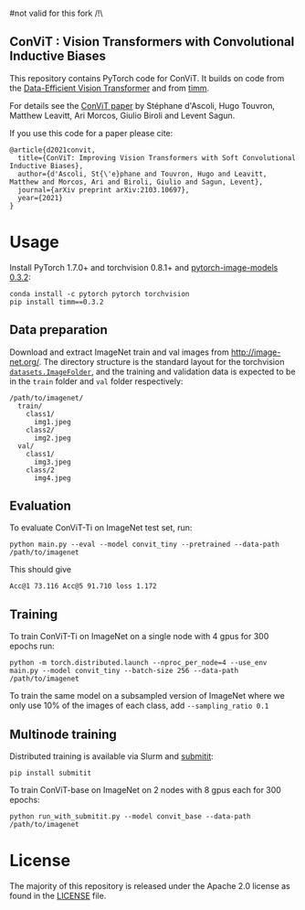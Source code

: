 #not valid for this fork /!\

## ConViT : Vision Transformers with Convolutional Inductive Biases

This repository contains PyTorch code for ConViT. It builds on code from the [Data-Efficient Vision Transformer](https://github.com/facebookresearch/deit) and from [timm](https://github.com/rwightman/pytorch-image-models).

For details see the [ConViT paper](https://arxiv.org/abs/2103.10697) by Stéphane d'Ascoli, Hugo Touvron, Matthew Leavitt, Ari Morcos, Giulio Biroli and Levent Sagun.

If you use this code for a paper please cite:

```
@article{d2021convit,
  title={ConViT: Improving Vision Transformers with Soft Convolutional Inductive Biases},
  author={d'Ascoli, St{\'e}phane and Touvron, Hugo and Leavitt, Matthew and Morcos, Ari and Biroli, Giulio and Sagun, Levent},
  journal={arXiv preprint arXiv:2103.10697},
  year={2021}
}
```

# Usage

Install PyTorch 1.7.0+ and torchvision 0.8.1+ and [pytorch-image-models 0.3.2](https://github.com/rwightman/pytorch-image-models):


```
conda install -c pytorch pytorch torchvision
pip install timm==0.3.2
```

## Data preparation

Download and extract ImageNet train and val images from http://image-net.org/.
The directory structure is the standard layout for the torchvision [`datasets.ImageFolder`](https://pytorch.org/docs/stable/torchvision/datasets.html#imagefolder), and the training and validation data is expected to be in the `train` folder and `val` folder respectively:

```
/path/to/imagenet/
  train/
    class1/
      img1.jpeg
    class2/
      img2.jpeg
  val/
    class1/
      img3.jpeg
    class/2
      img4.jpeg
```

## Evaluation
To evaluate ConViT-Ti on ImageNet test set, run:
```
python main.py --eval --model convit_tiny --pretrained --data-path /path/to/imagenet
```

This should give
```
Acc@1 73.116 Acc@5 91.710 loss 1.172
```

## Training
To train ConViT-Ti on ImageNet on a single node with 4 gpus for 300 epochs run:

```
python -m torch.distributed.launch --nproc_per_node=4 --use_env main.py --model convit_tiny --batch-size 256 --data-path /path/to/imagenet
```

To train the same model on a subsampled version of ImageNet where we only use 10% of the images of each class, add ```--sampling_ratio 0.1```

## Multinode training
Distributed training is available via Slurm and [submitit](https://github.com/facebookincubator/submitit):

```
pip install submitit
```

To train ConViT-base on ImageNet on 2 nodes with 8 gpus each for 300 epochs:
```
python run_with_submitit.py --model convit_base --data-path /path/to/imagenet
```

# License
The majority of this repository is released under the Apache 2.0 license as found in the [LICENSE](LICENSE) file.
